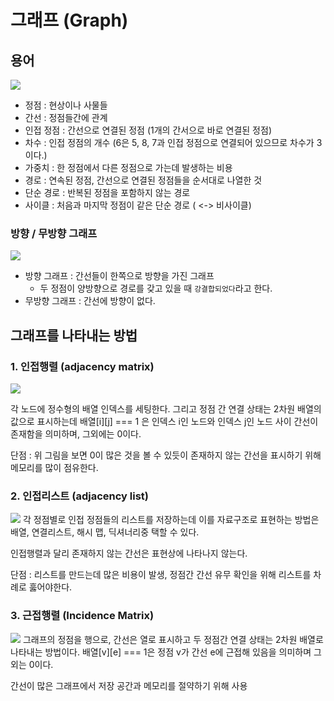 # 그래프 (Graph)

## 용어
![](https://t1.daumcdn.net/cfile/tistory/9957DA4C5A8D59EA15)
- 정점 : 현상이나 사물들
- 간선 :  정점들간에 관계
- 인접 정점 : 간선으로 연결된 정점 (1개의 간서으로 바로 연결된 정점)
- 차수 : 인접 정점의 개수 (6은 5, 8, 7과 인접 정점으로 연결되어 있으므로 차수가 3이다.)
- 가중치 : 한 정점에서 다른 정점으로 가는데 발생하는 비용
- 경로 : 연속된 정점, 간선으로 연결된 정점들을 순서대로 나열한 것
- 단순 경로 : 반복된 정점을 포함하지 않는 경로
- 사이클 : 처음과 마지막 정점이 같은 단순 경로 ( <-> 비사이클)

### 방향 / 무방향 그래프
![](https://i.stack.imgur.com/fEQuL.png)
- 방향 그래프 : 간선들이 한쪽으로 방향을 가진 그래프
    - 두 정점이 양방향으로 경로를 갖고 있을 때 `강결합되었다`라고 한다.
- 무방향 그래프 : 간선에 방향이 없다.
  
## 그래프를 나타내는 방법

### 1. 인접행렬 (adjacency matrix)
![](https://img1.daumcdn.net/thumb/R720x0.q80/?scode=mtistory2&fname=http%3A%2F%2Fcfile22.uf.tistory.com%2Fimage%2F2615F83D56AF573315163C)

각 노드에 정수형의 배열 인덱스를 세팅한다. 그리고 정점 간 연결 상태는 2차원 배열의 값으로 표시하는데 배열[i][j] === 1 은 인덱스 i인 노드와 인덱스 j인 노드 사이 간선이 존재함을 의미하며, 그외에는 0이다.

단점 : 위 그림을 보면 0이 많은 것을 볼 수 있듯이 존재하지 않는 간선을 표시하기 위해 메모리를 많이 점유한다. 

### 2. 인접리스트 (adjacency list)
![](https://img1.daumcdn.net/thumb/R800x0/?scode=mtistory2&fname=https%3A%2F%2Ft1.daumcdn.net%2Fcfile%2Ftistory%2F2146CC4457BC140B2C)
각 정점별로 인접 정점들의 리스트를 저장하는데 이를 자료구조로 표현하는 방법은 배열, 연결리스트, 해시 맵, 딕셔너리중 택할 수 있다.

인접행렬과 달리 존재하지 않는 간선은 표현상에 나타나지 않는다.

단점 : 리스트를 만드는데 많은 비용이 발생, 정점간 간선 유무 확인을 위해 리스트를 차례로 훓어야한다.

### 3. 근접행렬 (Incidence Matrix)

![](http://cfile1.uf.tistory.com/image/2603B04858AFBBF42C7D99)
그래프의 정점을 행으로, 간선은 열로 표시하고 두 정점간 연결 상태는 2차원 배열로 나타내는 방법이다. 배열[v][e] === 1은 정점 v가 간선 e에 근접해 있음을 의미하며 그외는 0이다.

간선이 많은 그래프에서 저장 공간과 메모리를 절약하기 위해 사용